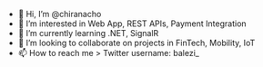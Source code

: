 - 👋 Hi, I’m @chiranacho
- 👀 I’m interested in Web App, REST APIs, Payment Integration
- 🌱 I’m currently learning .NET, SignalR
- 💞️ I’m looking to collaborate on projects in FinTech, Mobility, IoT
- 📫 How to reach me > Twitter username: balezi_

<!---
chiranacho/chiranacho is a ✨ special ✨ repository because its `README.md` (this file) appears on your GitHub profile.
You can click the Preview link to take a look at your changes.
--->

